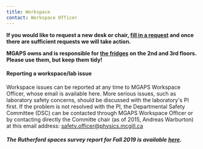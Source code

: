 ```yaml
---
title: Workspace
contact: Workspace Officer
---
```


**If you would like to request a new desk or chair, [fill in a request](https://docs.google.com/forms/d/1AHg7v9S6xbFmzP0klGYk__JIEIj4YAagdHYVNN-tGEk/viewform) and once there are sufficient requests we will take action.**

**MGAPS owns and is responsible for [the fridges](/community/amenities.html) on the 2nd and 3rd floors. Please use them, but keep them tidy!**

#### Reporting a workspace/lab issue

Workspace issues can be reported at any time to MGAPS Workspace Officer, whose email is available here. More serious issues, such as laboratory safety concerns, should be discussed with the laboratory's PI first. If the problem is not resolved with the PI, the Departmental Safety Committee (DSC) can be contacted through MGAPS Workspace Officer or by contacting directly the Committe chair (as of 2015, Andreas Warburton) at this email address: [safety.officer@physics.mcgill.ca](mailto:safety.officer@physics.mcgill.ca)

##### The Rutherford spaces survey report for Fall 2019 is available [here](/files/Rutherford_spaces_survey_report.pdf).


[comment]: <> (Commented out as there is no link! For convenience, the form below can be used to report workspace/lab issue. The advantage of this form is that it can be used anonimously, unlike emails. Submissions from this form are processed by MGAPS Workspace Officer.)